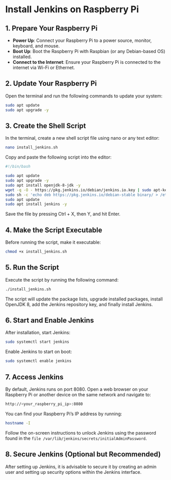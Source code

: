 # Install Jenkins on Raspberry Pi

## 1. Prepare Your Raspberry Pi
- **Power Up**: Connect your Raspberry Pi to a power source, monitor, keyboard, and mouse.
- **Boot Up**: Boot the Raspberry Pi with Raspbian (or any Debian-based OS) installed.
- **Connect to the Internet**: Ensure your Raspberry Pi is connected to the internet via Wi-Fi or Ethernet.

## 2. Update Your Raspberry Pi
Open the terminal and run the following commands to update your system:

```bash
sudo apt update
sudo apt upgrade -y
```

## 3. Create the Shell Script
In the terminal, create a new shell script file using nano or any text editor:

```bash
nano install_jenkins.sh
```

Copy and paste the following script into the editor:

```bash
#!/bin/bash

sudo apt update
sudo apt upgrade -y
sudo apt install openjdk-8-jdk -y
wget -q -O - https://pkg.jenkins.io/debian/jenkins.io.key | sudo apt-key add -
sudo sh -c 'echo deb https://pkg.jenkins.io/debian-stable binary/ > /etc/apt/sources.list.d/jenkins.list'
sudo apt update
sudo apt install jenkins -y
```

Save the file by pressing Ctrl + X, then Y, and hit Enter.

## 4. Make the Script Executable
Before running the script, make it executable:

```bash
chmod +x install_jenkins.sh
```

## 5. Run the Script
Execute the script by running the following command:

```bash
./install_jenkins.sh
```

The script will update the package lists, upgrade installed packages, install OpenJDK 8, add the Jenkins repository key, and finally install Jenkins.

## 6. Start and Enable Jenkins
After installation, start Jenkins:

```bash
sudo systemctl start jenkins
```

Enable Jenkins to start on boot:

```bash
sudo systemctl enable jenkins
```

## 7. Access Jenkins
By default, Jenkins runs on port 8080. Open a web browser on your Raspberry Pi or another device on the same network and navigate to:

```bash
http://<your_raspberry_pi_ip>:8080
```

You can find your Raspberry Pi’s IP address by running:

```bash
hostname -I
```

Follow the on-screen instructions to unlock Jenkins using the password found in the 
`file /var/lib/jenkins/secrets/initialAdminPassword`.

## 8. Secure Jenkins (Optional but Recommended)
After setting up Jenkins, it is advisable to secure it by creating an admin user and setting up security options within the Jenkins interface.


